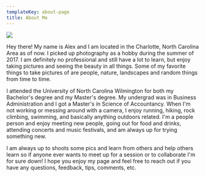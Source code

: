 ```yaml
---
templateKey: about-page
title: About Me
---
```

![](/img/img_0878.jpg)

Hey there! My name is Alex and I am located in the Charlotte, North Carolina Area as of now. I picked up photography as a hobby during the summer of 2017. I am definitely no professional and still have a lot to learn, but enjoy taking pictures and seeing the beauty in all things. Some of my favorite things to take pictures of are people, nature, landscapes and random things from time to time.

I attended the University of North Carolina Wilmington for both my Bachelor's degree and my Master's degree. My undergrad was in Business Administration and I got a Master's in Science of Accountancy. When I'm not working or messing around with a camera, I enjoy running, hiking, rock climbing, swimming, and basically anything outdoors related. I'm a people person and enjoy meeting new people, going out for food and drinks, attending concerts and music festivals, and am always up for trying something new.

I am always up to shoots some pics and learn from others and help others learn so if anyone ever wants to meet up for a session or to collaborate I'm for sure down! I hope you enjoy my page and feel free to reach out if you have any questions, feedback, tips, comments, etc.
